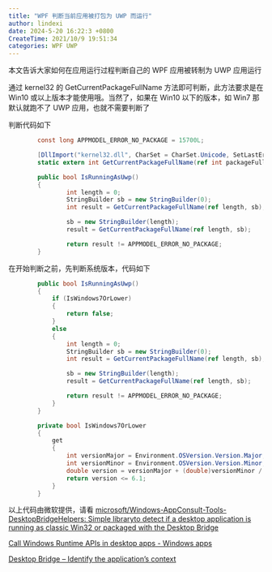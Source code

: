 ```yaml
---
title: "WPF 判断当前应用被打包为 UWP 而运行"
author: lindexi
date: 2024-5-20 16:22:3 +0800
CreateTime: 2021/10/9 19:51:34
categories: WPF UWP
---
```


本文告诉大家如何在应用运行过程判断自己的 WPF 应用被转制为 UWP 应用运行

<!--more-->


<!-- CreateTime:2021/10/9 19:51:34 -->


通过 kernel32 的 GetCurrentPackageFullName 方法即可判断，此方法要求是在 Win10 或以上版本才能使用哦。当然了，如果在 Win10 以下的版本，如 Win7 那默认就跑不了 UWP 应用，也就不需要判断了

判断代码如下

```csharp
        const long APPMODEL_ERROR_NO_PACKAGE = 15700L;

        [DllImport("kernel32.dll", CharSet = CharSet.Unicode, SetLastError = true)]
        static extern int GetCurrentPackageFullName(ref int packageFullNameLength, StringBuilder packageFullName);

        public bool IsRunningAsUwp()
        {
                int length = 0;
                StringBuilder sb = new StringBuilder(0);
                int result = GetCurrentPackageFullName(ref length, sb);

                sb = new StringBuilder(length);
                result = GetCurrentPackageFullName(ref length, sb);

                return result != APPMODEL_ERROR_NO_PACKAGE;
        }
```

在开始判断之前，先判断系统版本，代码如下

```csharp
        public bool IsRunningAsUwp()
        {
            if (IsWindows7OrLower)
            {
                return false;
            }
            else
            {
                int length = 0;
                StringBuilder sb = new StringBuilder(0);
                int result = GetCurrentPackageFullName(ref length, sb);

                sb = new StringBuilder(length);
                result = GetCurrentPackageFullName(ref length, sb);

                return result != APPMODEL_ERROR_NO_PACKAGE;
            }
        }

        private bool IsWindows7OrLower
        {
            get
            {
                int versionMajor = Environment.OSVersion.Version.Major;
                int versionMinor = Environment.OSVersion.Version.Minor;
                double version = versionMajor + (double)versionMinor / 10;
                return version <= 6.1;
            }
        }
```

以上代码由微软提供，请看 [microsoft/Windows-AppConsult-Tools-DesktopBridgeHelpers: Simple libraryto detect if a desktop application is running as classic Win32 or packaged with the Desktop Bridge](https://github.com/microsoft/Windows-AppConsult-Tools-DesktopBridgeHelpers )

[Call Windows Runtime APIs in desktop apps - Windows apps](https://docs.microsoft.com/en-us/windows/apps/desktop/modernize/desktop-to-uwp-enhance#net-5-and-later-use-the-target-framework-moniker-option?WT.mc_id=WD-MVP-5003260 )

[Desktop Bridge – Identify the application’s context](https://docs.microsoft.com/en-us/archive/blogs/appconsult/desktop-bridge-identify-the-applications-context )

